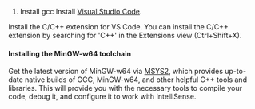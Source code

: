 1. Install gcc
Install [Visual Studio Code](https://code.visualstudio.com/docs/cpp/config-mingw).

Install the C/C++ extension for VS Code. You can install the C/C++ extension by searching for 'C++' in the Extensions view (Ctrl+Shift+X).

#### Installing the MinGW-w64 toolchain
Get the latest version of MinGW-w64 via [MSYS2](https://www.msys2.org/), which provides up-to-date native builds of GCC, MinGW-w64, and other helpful C++ tools and libraries. This will provide you with the necessary tools to compile your code, debug it, and configure it to work with IntelliSense.


